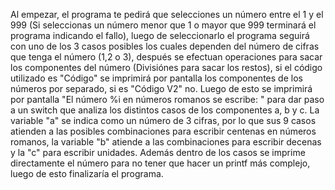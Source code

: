 Al empezar, el programa te pedirá que selecciones un número entre el 1 y el 999 (Si seleccionas un número menor que 1 o mayor que 999 terminará el programa indicando
el fallo), luego de seleccionarlo el programa seguirá con uno de los 3 casos posibles los cuales dependen del número de cifras que tenga el número (1,2 o 3), después
se efectuan operaciones para sacar los componentes del número (Divisiónes para sacar los restos), si el código utilizado es "Código" se imprimirá por pantalla los
componentes de los números por separado, si es "Código V2" no. Luego de esto se imprimirá por pantalla "El número %i en números romanos se escribe: " para dar paso a un
switch que analiza los distintos casos de los componentes a, b y c. La variable "a" se indica como un número de 3 cifras, por lo que sus 9 casos atienden a las posibles
combinaciones para escribir centenas en números romanos, la variable "b" atiende a las combinaciones para escribir decenas y la "c" para escribir unidades. Además dentro
de los casos se imprime directamente el número para no tener que hacer un printf más complejo, luego de esto finalizaría el programa.
